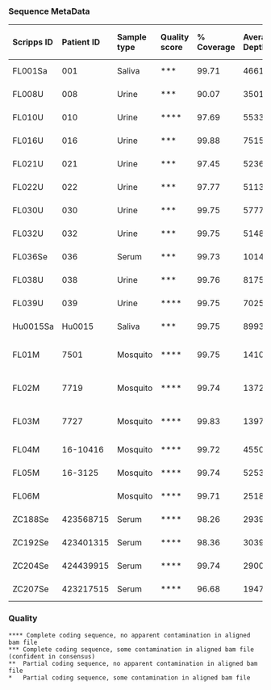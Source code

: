 ### Sequence MetaData

| Scripps ID | Patient ID | Sample type | Quality score | % Coverage | Average Depth |      Onset | Collection | Days post onset | Local or travel | Location of infection     | GE/ul RNA | GE/mL sample | Sequencing status  | Consensus name                              | Merged Bam File                                |  
| :---       |       :--- | :---        | :---          |       :--- |          :--- |       :--- |       :--- |            :--- | :---            | :---                      |      :--- |         :--- | :---               | :---                                        | :---                                           |  
| FL001Sa    |        001 | Saliva      | ***           |      99.71 |      46616.27 | 2016.03.18 | 2016.03.22 |               4 | Travel          | Martinique                |        11 |      3.3E+03 | coding-complete    | ZF1_01Sa_XX_2016-03-22 usa_ex_martinique    | ZF1.c1.Sa.a1.l1.l3.l4.r1                       |  
| FL008U     |        008 | Urine       | ***           |      90.07 |      35012.49 | 2016.06.15 | 2016.06.21 |               6 | Travel          | Puerto Rico               |         4 |      1.1E+03 | coding-complete    | ZF8_08U_XX_2016-06-21 usa_ex_puerto_rico    | ZF8.c1.UR.a1.l1.l2.r1                          |  
| FL010U     |        010 | Urine       | ****          |      97.69 |      55330.48 | 2016.06.17 | 2016.06.22 |               5 | Local?          | USA: Florida              |       213 |      6.1E+04 | coding-complete    | ZF10_10U_KX842499 2016-06-22 usa_ex_USA     | ZF10.c1.UR.a1.l1.r1                            |  
| FL016U     |        016 | Urine       | ***           |      99.88 |      75158.72 | 2016.06.28 | 2016.07.03 |               5 | Travel          | Puerto Rico               |        14 |      4.0E+03 | coding-complete    | ZF16_16U_XX_2016-07-03 usa_ex_puerto_rico   | ZF16.c1.UR.a1.l1.l2.l3.l4.l5.r1                |  
| FL021U     |        021 | Urine       | ***           |      97.45 |      52361.36 | 2016.07.09 | 2016.07.19 |              10 | Local           | USA: Florida |        50 |      1.4E+04 | coding-complete    | ZF21_21U_XX_2016-07-19 usa                  | ZF21.c1.UR.a1.l1.l2.l3.r1                      |  
| FL022U     |        022 | Urine       | ***           |      97.77 |      51135.60 | 2016.07.16 | 2016.07.16 |               6 | Local           | USA: Florida |        11 |      3.0E+03 | coding-complete    | ZF22_22U_XX_2016-07-16 usa                  | ZF22.c1.UR.a1.l1.l2.l3.l4.r1                   |  	
| FL030U     |        030 | Urine       | ***           |      99.75 |      57779.63 | 2016.07.31 | 2016.08.02 |               2 | Local           | USA: Florida |        36 |      1.0E+04 | coding-complete    | ZF30_30U_XX_2016-08-02 usa                  | ZF30.c1.UR.a1.l1.l2.l3.r1                      |  
| FL032U     |        032 | Urine       | ***           |      99.75 |      51483.94 | 2016.07.29 | 2016.08.05 |               7 | Local           | USA: Florida |        75 |      2.1E+04 | coding-complete    | ZF32_32U_XX_2016-08-05 usa                  | ZF32.c1.UR.a1.l1.l2.l3.r1                      |  
| FL036Se    |        036 | Serum       | ***           |      99.73 |     101435.66 | 2016.08.02 | 2016.08.04 |               2 | Local           | USA: Florida |        11 |      3.2E+03 | coding-complete    | FL036SE_XX_2016-08-02_usa                   | ZF36.c1.SR.a1.l1.l2.l3.l4.l5.l6.l7.r1.l5.l6.r2 |  
| FL038U     |        038 | Urine       | ***           |      99.76 |      81750.77 | 2016.08.04 | 2016.08.05 |               1 | Local           | USA: Florida |        38 |      1.1E+04 | coding-complete    | ZF38_38U_XX_2016-08-05 usa                  | ZF38.c1.UR.a1.l1.l2.l3.l4.r1                   |  
| FL039U     |        039 | Urine       | ****          |      99.75 |      70253.99 | 2016.08.12 | 2016.08.17 |               5 | Local           | USA: Florida |      1276 |      3.6E+05 | coding-complete    | ZF39_39U_XX_2016-08-17 usa                  | ZF39.c1.UR.a1.l1.l2.l3.r1                      |  
| Hu0015Sa   |     Hu0015 | Saliva      | ***           |      99.75 |      89934.25 | 2016.08.19 | 2016.08.24 |               5 | Local           | USA: Florida |        38 |     21610.23 | coding-complete    | ZL2_Hu0015_KX832731 2016-08-22 usa          | ZL2.c1.SA.a1.l1.l2.r1                          |  
| FL01M      |       7501 | Mosquito    | ****          |      99.75 |     141038.31 |            | 2016.08.22 |                 | Local           | USA: Florida |      4563 |      9.1E+06 | coding-complete    | Ae-aegypti_ZM1_7501_KX838904_2016-08-22_usa | ZM1.c1.MO.a1.l1.l2.r1                          |  
| FL02M      |       7719 | Mosquito    | ****          |      99.74 |     137263.85 |            | 2016.08.23 |                 | Local           | USA: Florida |       279 |      5.6E+05 | coding-complete    | Ae-aegypti_ZM2_7719_KX838905_2016-08-23_usa | ZM2.c1.MO.a1.l1.l2.r1                          |  
| FL03M      |       7727 | Mosquito    | ****          |      99.83 |     139787.57 |            | 2016.08.23 |                 | Local           | USA: Florida |     22549 |      4.5E+07 | coding-complete    | Ae-aegypti_ZM3_7727_KX838906_2016-08-23_usa | ZM3.c1.MO.a1.l1.l2.r1                          |  
| FL04M      |   16-10416 | Mosquito    | ****          |      99.72 |      45505.39 |            | 2016.09.04 |                 | Local           | USA: Florida |       102 |      4.4E+04 | coding-complete    | Ae-aegypti_ZM4_16-10416_XX_2016-09-04_usa   | ZM4.c1.MO.a1.l1.l2.r1                          |  
| FL05M      |    16-3125 | Mosquito    | ****          |      99.74 |      52530.58 |            | 2016.09.09 |                 | Local           | USA: Florida |       447 |      1.9E+05 | coding-complete    | Ae-aegypti_ZM5_16-3125_XX_2016-09-09_usa    | ZM5.c1.MO.a1.l1.l2.r1                          |  
| FL06M      |            | Mosquito    | ****          |      99.71 |      25181.33 |            | 2016.09.20 |                 | Local           | USA: Florida |           |              | coding-complete    | FL06M_XX_2016-09-20_usa                     | ZM6.c1.MO.a1.l1.l2.r1                          |  
| ZC188Se    |  423568715 | Serum       | ****          |      98.26 |      29394.90 |            | 2016.01.16 |                 |                 | Columbia                  |        36 |      1.5E+04 | coding-complete    | ZC188_423568715_XX_2016-01-16_colombia      | ZC188.c1.SR.a1.l3.l4.r1                        |  
| ZC192Se    |  423401315 | Serum       | ****          |      98.36 |      30396.29 |            | 2016.01.07 |                 |                 | Columbia                  |        39 |      1.7E+04 | coding-complete    | ZC192_423401315_XX_2016-01-07_colombia      | ZC192.c1.SR.a1.l3.l4.r1                        |  
| ZC204Se    |  424439915 | Serum       | ****          |      99.74 |      29003.25 |            | 2016.01.06 |                 |                 | Columbia                  |        48 |      2.1E+04 | coding-complete    | ZC204_424439915_XX_2016-01-05_colombia      | ZC204.c1.SR.a1.l1.l2.r1                        |  
| ZC207Se    |  423217515 | Serum       | ****          |      96.68 |      19477.70 |            | 2016.01.09 |                 |                 | Columbia                  |        16 |      6.7E+04 | coding-complete    | ZC207_423217515_XX_2016-01-09_colombia      | ZC207.c1.SR.a1.l1.l2.r1                        |  


### Quality
```
**** Complete coding sequence, no apparent contamination in aligned bam file
***	Complete coding sequence, some contamination in aligned bam file (confident in consensus)
**	Partial coding sequence, no apparent contamination in aligned bam file
*	Partial coding sequence, some contamination in aligned bam file
```

